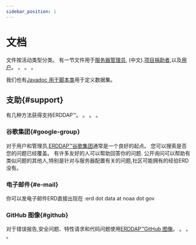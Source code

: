 ```yaml
---
sidebar_position: 1
---
```


# 文档

文件按活动类型分类。 有一节文件用于[服务器管理员](/docs/category/server-administration/), (中文).[项目捐助者](/docs/category/contributing/),以及[用户](/docs/category/user/)。 。 。 。

我们也有[Javadoc 用于脚本类](/docs/dokka/)用于定义数据集。

## 支助{#support} 
有几种方法获得支持ERDDAP™。 。 。 。
### 谷歌集团{#google-group} 
对于用户和管理员,[ERDDAP™谷歌集团](https://groups.google.com/g/erddap)通常是一个良好的起点。 您可以搜索是否您的问题已经覆盖。 有许多友好的人可以帮助回答你的问题. 公开询问可以帮助有类似问题的其他人,特别是针对与服务器配置有关的问题,社区可能拥有的经验ERD没有。
### 电子邮件{#e-mail} 
你可以发电子邮件ERD直接出现在 :erd dot data at noaa dot gov
### GitHub 图像{#github} 
对于错误报告,安全问题、特性请求和代码问题使用[ERDDAP™GitHub 图像](https://github.com/ERDDAP/erddap/)。 。 。 。
